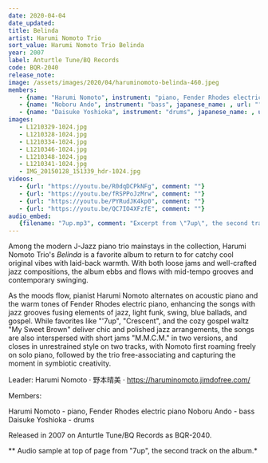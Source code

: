 ```yaml
---
date: 2020-04-04
date_updated: 
title: Belinda
artist: Harumi Nomoto Trio
sort_value: Harumi Nomoto Trio Belinda
year: 2007
label: Anturtle Tune/BQ Records
code: BQR-2040
release_note: 
image: /assets/images/2020/04/haruminomoto-belinda-460.jpeg
members:
   - {name: "Harumi Nomoto", instrument: "piano, Fender Rhodes electric piano", japanese_name: , url: ""}
   - {name: "Noboru Ando", instrument: "bass", japanese_name: , url: ""}
   - {name: "Daisuke Yoshioka", instrument: "drums", japanese_name: , url: ""}
images: 
   - L1210329-1024.jpg
   - L1210328-1024.jpg
   - L1210334-1024.jpg
   - L1210346-1024.jpg
   - L1210348-1024.jpg
   - L1210341-1024.jpg
   - IMG_20150128_151339_hdr-1024.jpg
videos: 
   - {url: "https://youtu.be/R0dqDCPkNFg", comment: ""}
   - {url: "https://youtu.be/fRSPPoJzMrw", comment: ""}
   - {url: "https://youtu.be/PYRudJK4kp0", comment: ""}
   - {url: "https://youtu.be/QC7IO4XFzfE", comment: ""}
audio_embed:
   {filename: "7up.mp3", comment: "Excerpt from \"7up\", the second track on the album:"}
---
```


Among the modern J-Jazz piano trio mainstays in the collection, Harumi Nomoto Trio's *Belinda* is a favorite album to return to for catchy cool original vibes with laid-back warmth. With both loose jams and well-crafted jazz compositions, the album ebbs and flows with mid-tempo grooves and contemporary swinging.

As the moods flow, pianist Harumi Nomoto alternates on acoustic piano and the warm tones of Fender Rhodes electric piano, enhancing the songs with jazz grooves fusing elements of jazz, light funk, swing, blue ballads, and gospel. While favorites like "'7up", "Crescent", and the cozy gospel waltz "My Sweet Brown" deliver chic and polished jazz arrangements, the songs are also interspersed with short jams "M.M.C.M." in two versions, and closes in unrestrained style on two tracks, with Nomoto first roaming freely on solo piano, followed by the trio free-associating and capturing the moment in symbiotic creativity.

Leader: Harumi Nomoto · 野本晴美 · https://haruminomoto.jimdofree.com/

Members:

Harumi Nomoto - piano, Fender Rhodes electric piano
Noboru Ando - bass
Daisuke Yoshioka - drums

Released in 2007 on Anturtle Tune/BQ Records as BQR-2040.





** Audio sample at top of page from "7up", the second track on the album.*
